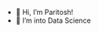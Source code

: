 - 👋 Hi, I’m Paritosh!
- 👀 I’m into Data Science

<!---
paritosh-sangave/paritosh-sangave is a ✨ special ✨ repository because its `README.md` (this file) appears on your GitHub profile.
You can click the Preview link to take a look at your changes.
--->
